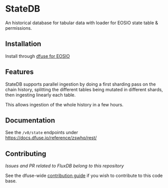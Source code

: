 # StateDB

An historical database for tabular data with loader for EOSIO state table & permissions.

## Installation

Install through [dfuse for EOSIO](..)

## Features

StateDB supports parallel ingestion by doing a first sharding pass on
the chain history, splitting the different tables being mutated in
different shards, then ingesting linearly each table.

This allows ingestion of the whole history in a few hours.

## Documentation

See the `/v0/state` endpoints under https://docs.dfuse.io/reference/zswhq/rest/

## Contributing

*Issues and PR related to FluxDB belong to this repository*

See the dfuse-wide [contribution guide](https://github.com/dfuse-io/dfuse#contributing)
if you wish to contribute to this code base.
